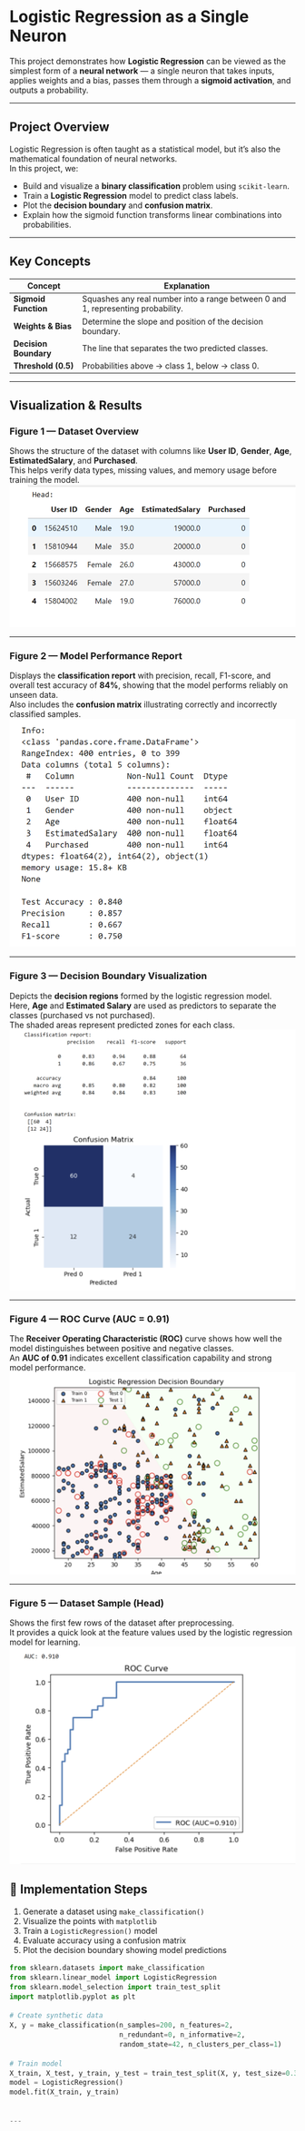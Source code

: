 #  Logistic Regression as a Single Neuron

This project demonstrates how **Logistic Regression** can be viewed as the simplest form of a **neural network** — a single neuron that takes inputs, applies weights and a bias, passes them through a **sigmoid activation**, and outputs a probability.

---

##  Project Overview
Logistic Regression is often taught as a statistical model, but it’s also the mathematical foundation of neural networks.  
In this project, we:
- Build and visualize a **binary classification** problem using `scikit-learn`.
- Train a **Logistic Regression** model to predict class labels.
- Plot the **decision boundary** and **confusion matrix**.
- Explain how the sigmoid function transforms linear combinations into probabilities.

---

##  Key Concepts
| Concept | Explanation |
|----------|--------------|
| **Sigmoid Function** | Squashes any real number into a range between 0 and 1, representing probability. |
| **Weights & Bias** | Determine the slope and position of the decision boundary. |
| **Decision Boundary** | The line that separates the two predicted classes. |
| **Threshold (0.5)** | Probabilities above → class 1, below → class 0. |

---
##  Visualization & Results

### Figure 1 — Dataset Overview  
Shows the structure of the dataset with columns like **User ID**, **Gender**, **Age**, **EstimatedSalary**, and **Purchased**.  
This helps verify data types, missing values, and memory usage before training the model.  
![Figure 1](https://github.com/pratik001010/Visualizing-Logistic-Regression-and-Neural-Networks/blob/b864161135e833276901744510ae04eed4423be5/figure1.png)

---

###  Figure 2 — Model Performance Report  
Displays the **classification report** with precision, recall, F1-score, and overall test accuracy of **84%**, showing that the model performs reliably on unseen data.  
Also includes the **confusion matrix** illustrating correctly and incorrectly classified samples.  
![Figure 2](https://github.com/pratik001010/Visualizing-Logistic-Regression-and-Neural-Networks/blob/b864161135e833276901744510ae04eed4423be5/figuire2.png)

---

###  Figure 3 — Decision Boundary Visualization  
Depicts the **decision regions** formed by the logistic regression model.  
Here, **Age** and **Estimated Salary** are used as predictors to separate the classes (purchased vs not purchased).  
The shaded areas represent predicted zones for each class.  
![Figure 3](https://github.com/pratik001010/Visualizing-Logistic-Regression-and-Neural-Networks/blob/b864161135e833276901744510ae04eed4423be5/figure%203.png)

---
###  Figure 4 — ROC Curve (AUC = 0.91)  
The **Receiver Operating Characteristic (ROC)** curve shows how well the model distinguishes between positive and negative classes.  
An **AUC of 0.91** indicates excellent classification capability and strong model performance.  
![Figure 4](https://github.com/pratik001010/Visualizing-Logistic-Regression-and-Neural-Networks/blob/b864161135e833276901744510ae04eed4423be5/figure%204.png)

---

###  Figure 5 — Dataset Sample (Head)  
Shows the first few rows of the dataset after preprocessing.  
It provides a quick look at the feature values used by the logistic regression model for learning.  
![Figure 5](https://github.com/pratik001010/Visualizing-Logistic-Regression-and-Neural-Networks/blob/b864161135e833276901744510ae04eed4423be5/figure%205.png)


## 🐍 Implementation Steps
1. Generate a dataset using `make_classification()`  
2. Visualize the points with `matplotlib`  
3. Train a `LogisticRegression()` model  
4. Evaluate accuracy using a confusion matrix  
5. Plot the decision boundary showing model predictions  

```python
from sklearn.datasets import make_classification
from sklearn.linear_model import LogisticRegression
from sklearn.model_selection import train_test_split
import matplotlib.pyplot as plt

# Create synthetic data
X, y = make_classification(n_samples=200, n_features=2,
                           n_redundant=0, n_informative=2,
                           random_state=42, n_clusters_per_class=1)

# Train model
X_train, X_test, y_train, y_test = train_test_split(X, y, test_size=0.3)
model = LogisticRegression()
model.fit(X_train, y_train)


---
